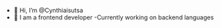 - 👋 Hi, I’m @Cynthiaisutsa
- 👀 I am a frontend developer
-Currently working on backend languages

<!---
Cynthiaisutsa/Cynthiaisutsa is a ✨ special ✨ repository because its `README.md` (this file) appears on your GitHub profile.
You can click the Preview link to take a look at your changes.
--->
